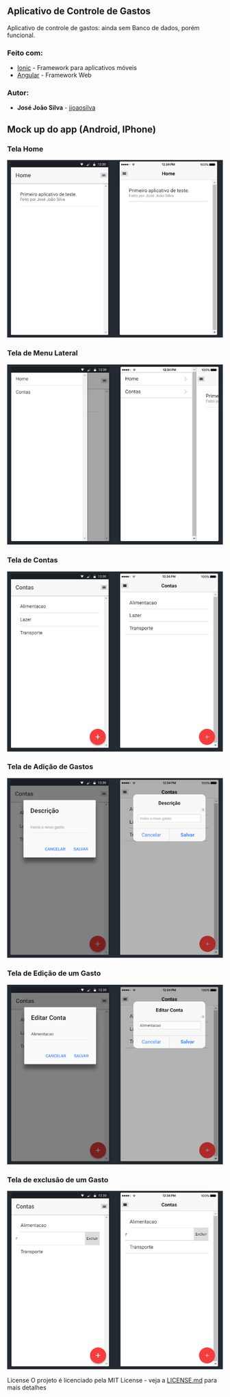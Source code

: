 ## Aplicativo de Controle de Gastos

Aplicativo de controle de gastos: ainda sem Banco de dados, porém funcional. 

### Feito com:

* [Ionic](https://ionicframework.com/) - Framework para aplicativos móveis
* [Angular](https://angular.io/) - Framework Web

### Autor:

* **José João Silva** - [jjoaosilva](https://github.com/jjoaosilva/)

## Mock up do app (Android, IPhone)

### Tela Home



![alt text](https://github.com/jjoaosilva/PrimeiroAppIonic/blob/master/MOCKUP/TelaHome.png?raw=true)

### Tela de Menu Lateral

![alt text](https://github.com/jjoaosilva/PrimeiroAppIonic/blob/master/MOCKUP/TelaMenu.png?raw=true)

### Tela de Contas

![alt text](https://github.com/jjoaosilva/PrimeiroAppIonic/blob/master/MOCKUP/TelaContas.png?raw=true)

### Tela de Adição de Gastos

![alt text](https://github.com/jjoaosilva/PrimeiroAppIonic/blob/master/MOCKUP/TelaAdicionar.png?raw=true)

### Tela de Edição de um Gasto

![alt text](https://github.com/jjoaosilva/PrimeiroAppIonic/blob/master/MOCKUP/TelaEdicao.png?raw=true)

### Tela de exclusão de um Gasto

![alt text](https://github.com/jjoaosilva/PrimeiroAppIonic/blob/master/MOCKUP/TelaExcluir.png?raw=true)

License
O projeto é licenciado pela MIT License - veja a [LICENSE.md](LICENSE) para mais detalhes
